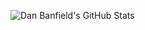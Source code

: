 ![Dan Banfield's GitHub Stats](https://github-readme-stats.vercel.app/api?username=dan-banfield&theme=ambient_gradient)
